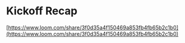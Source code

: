 # Kickoff Recap

[https://www.loom.com/share/3f0d35a4f150469a853fb4fb65b2c1b0](https://www.loom.com/share/3f0d35a4f150469a853fb4fb65b2c1b0)